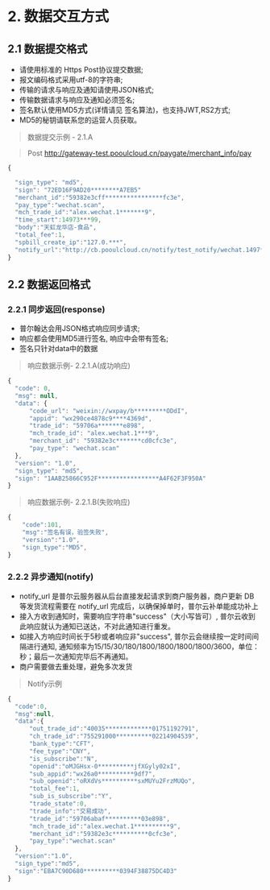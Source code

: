 # 2. 数据交互方式

## 2.1 数据提交格式
- 请使用标准的 Https Post协议提交数据;
- 报文编码格式采用utf-8的字符串;
- 传输的请求与响应及通知请使用JSON格式;
- 传输数据请求与响应及通知必须签名;
- 签名默认使用MD5方式(详情请见 签名算法)，也支持JWT,RS2方式;
- MD5的秘钥请联系您的运营人员获取。

> 数据提交示例 - 2.1.A  


> Post http://gateway-test.pooulcloud.cn/paygate/merchant_info/pay

```javascript
{

  "sign_type": "md5",
  "sign": "72ED16F9AD20********A7EB5"
  "merchant_id":"59382e3cff****************fc3e",
  "pay_type":"wechat.scan",
  "mch_trade_id":"alex.wechat.1*******9",
  "time_start":14973***99,
  "body":"天虹龙华店-食品",
  "total_fee":1,
  "spbill_create_ip":"127.0.***",
  "notify_url":"http://cb.pooulcloud.cn/notify/test_notify/wechat.1497************3199"
}
```


## 2.2 数据返回格式

### 2.2.1 同步返回(response)

- 普尔翰达会用JSON格式响应同步请求;
- 响应都会使用MD5进行签名, 响应中会带有签名;
- 签名只针对data中的数据

> 响应数据示例- 2.2.1.A(成功响应)  

```javascript
{
  "code": 0,
  "msg": null,
  "data": {
      "code_url": "weixin://wxpay/b*********ODdI",
      "appid": "wx290ce4878c9****4369d",
      "trade_id": "59706a*******e898",
      "mch_trade_id": "alex.wechat.1***9",
      "merchant_id": "59382e3c*******cd0cfc3e",
      "pay_type": "wechat.scan"
  },
  "version": "1.0",
  "sign_type": "md5",
  "sign": "1AAB25866C952F*****************A4F62F3F950A"
}
```

> 响应数据示例- 2.2.1.B(失败响应)

```javascript
{
    "code":101,
    "msg":"签名有误，验签失败",
    "version":"1.0",
    "sign_type":"MD5",
}
```

### 2.2.2 异步通知(notify)

- notify_url 是普尔云服务器从后台直接发起请求到商户服务器，商户更新 DB 等发货流程需要在 notify_url 完成后，以确保掉单时，普尔云补单能成功补上
- 接入方收到通知时，需要响应字符串"success"（大小写皆可）, 普尔云收到此响应就认为通知已送达，不对此通知进行重发。
- 如接入方响应时间长于5秒或者响应非"success", 普尔云会继续按一定时间间隔进行通知, 通知频率为15/15/30/180/1800/1800/1800/1800/3600，单位：秒；最后一次通知完毕后不再通知。
- 商户需要做去重处理，避免多次发货

> Notify示例

```javascript 
{
  "code":0,
  "msg":null,
  "data":{
      "out_trade_id":"40035*************01751192791",
      "ch_trade_id":"755291000**********02214904539",
      "bank_type":"CFT",
      "fee_type":"CNY",
      "is_subscribe":"N",
      "openid":"oMJGHsx-0**********jfXGyly02xI",
      "sub_appid":"wx26a0**********9df7",
      "sub_openid":"oRXdVs**********sxMUYu2FrzMUQo",
      "total_fee":1,
      "sub_is_subscribe":"Y",
      "trade_state":0,
      "trade_info":"交易成功",
      "trade_id":"59706abaf**********03e898",
      "mch_trade_id":"alex.wechat.1**********9",
      "merchant_id":"59382e3c**********0cfc3e",
      "pay_type":"wechat.scan"
  },
  "version":"1.0",
  "sign_type":"md5",
  "sign":"EBA7C90D680**********0394F38875DC4D3"
}

```
